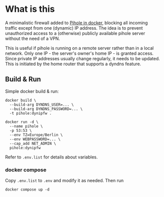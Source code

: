 # What is this

A minimalistic firewall added to
[Pihole in docker](https://github.com/pi-hole/docker-pi-hole/), blocking all
incoming traffic except from one (dynamic) IP address.
The idea is to prevent unauthorized access to a (otherwise) publicly available
pihole server without the need of a VPN.

This is useful if pihole is running on a remote server rather than in a local
network.
Only one IP - the server's owner's home IP - is granted access. Since private IP addresses usually change regularly, it needs to be updated. This is initiated by
the home router that supports a dyndns feature.


## Build & Run

Simple docker build & run:

    docker build \
      --build-arg DYNDNS_USER=... \
      --build-arg DYNDNS_PASSWORD=... \
      -t pihole:dynipfw .

    docker run -d \
      --name pihole \
      -p 53:53 \
      --env TZ=Europe/Berlin \
      --env WEBPASSWORD=... \
      --cap_add NET_ADMIN \
      pihole:dynipfw

Refer to `.env.list` for details about variables.


### docker compose

Copy `.env.list` to `.env` and modify it as needed. Then run

    docker compose up -d
